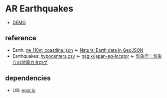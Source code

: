 # AR Earthquakes

- [DEMO](https://code4fukui.github.io/ar-earthquakes)

## reference

- Earth:  <a href=https://github.com/martynafford/natural-earth-geojson/blob/master/110m/physical/ne_110m_coastline.json>ne_110m_coastline.json</a> ← <a href=https://github.com/martynafford/natural-earth-geojson/tree/master>Natural Earth data in GeoJSON</a>
- Earthquakes: <a href=hypocenters.csv>hypocenters.csv</a> ← <a href=https://github.com/nagix/japan-eq-locator>nagix/japan-eq-locator</a> ← <a href=https://www.data.jma.go.jp/eqev/data/bulletin/hypo.html>気象庁｜気象庁の地震カタログ</a>

## dependencies

- LIB: <a href="https://github.com/code4fukui/egxr.js/">egxr.js</a>
